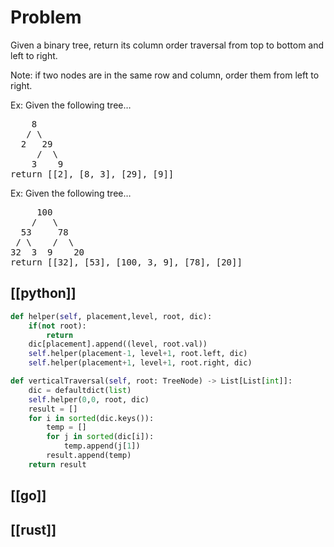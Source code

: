 
# Problem
Given a binary tree, return its column order traversal from top to bottom and left to right.

 Note: if two nodes are in the same row and column, order them from left to right.

Ex: Given the following tree…
<pre>
    8
   / \
  2   29
     /  \
    3    9
return [[2], [8, 3], [29], [9]]
</pre>

Ex: Given the following tree…

<pre>
     100
    /   \
  53     78
 / \    /  \
32  3  9    20
return [[32], [53], [100, 3, 9], [78], [20]]
</pre>

## [[python]]
```python
def helper(self, placement,level, root, dic):
    if(not root):
        return
    dic[placement].append((level, root.val))
    self.helper(placement-1, level+1, root.left, dic)
    self.helper(placement+1, level+1, root.right, dic)

def verticalTraversal(self, root: TreeNode) -> List[List[int]]:
    dic = defaultdict(list)
    self.helper(0,0, root, dic)
    result = []
    for i in sorted(dic.keys()):
        temp = []
        for j in sorted(dic[i]):
            temp.append(j[1])
        result.append(temp)
    return result
```
## [[go]]

## [[rust]]